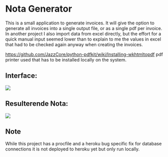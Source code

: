 # Nota Generator

This is a small application to generate invoices. It will give the option to generate all invoices into a single output file, or as a single pdf per invoice.
In another project I also import data from excel directly, but the effort for a quick manual input seemed lower than to explain to me the values in excel that had to be checked again anyway when creating the invoices.

https://github.com/JazzCore/python-pdfkit/wiki/Installing-wkhtmltopdf pdf printer used that has to be installed locally on the system.

## Interface:

![](https://i.imgur.com/u2DhrGZ.png)


## Resulterende Nota:


![](https://i.imgur.com/8hAdk2q.png)

## Note

While this project has a procfile and a heroku bug specific fix for database connections it is not deployed to heroku yet but only run locally.
